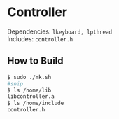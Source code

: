 # Controller

Dependencies: `lkeyboard, lpthread`  
Includes: `controller.h`


## How to Build

```sh
$ sudo ./mk.sh
#snip
$ ls /home/lib
libcontroller.a
$ ls /home/include
controller.h
```
